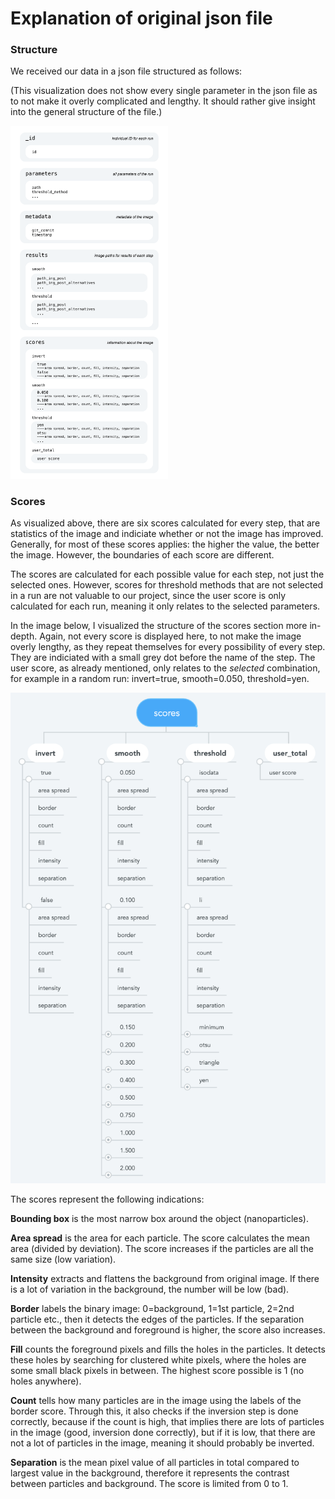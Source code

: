 # Explanation of original json file

### Structure

We received our data in a json file structured as follows:

(This visualization does not show every single parameter in the json file as to not make it overly complicated and lengthy. It should rather give insight into the general structure of the file.)

<img src="https://github.com/klarabau/portfolio-ads/blob/main/explanation/data%20explanation%20visual.png" width=50%>

### Scores

As visualized above, there are six scores calculated for every step, that are statistics of the image and indiciate whether or not the image has improved. Generally, for most of these scores applies: the higher the value, the better the image. However, the boundaries of each score are different.

The scores are calculated for each possible value for each step, not just the selected ones. However, scores for threshold methods that are not selected in a run are not valuable to our project, since the user score is only calculated for each run, meaning it only relates to the selected parameters. 

In the image below, I visualized the structure of the scores section more in-depth. Again, not every score is displayed here, to not make the image overly lengthy, as they repeat themselves for every possibility of every step. They are indiciated with a small grey dot before the name of the step. The user score, as already mentioned, only relates to the *selected* combination, for example in a random run: invert=true, smooth=0.050, threshold=yen.

![](https://github.com/klarabau/portfolio-ads/blob/main/explanation/scores%20visual.png)





The scores represent the following indications:

**Bounding box** is the most narrow box around the object (nanoparticles).

**Area spread** is the area for each particle. The score calculates the mean area (divided by deviation). The score increases if the particles are all the same size (low variation).

**Intensity** extracts and flattens the background from original image. If there is a lot of variation in the background, the number will be low (bad).

**Border** labels the binary image: 0=background, 1=1st particle, 2=2nd particle etc., then it detects the edges of the particles. If the separation between the background and foreground is higher, the score also increases.

**Fill** counts the foreground pixels and fills the holes in the particles. It detects these holes by searching for clustered white pixels, where the holes are some small black pixels in between. The highest score possible is 1 (no holes anywhere).

**Count** tells how many particles are in the image using the labels of the border score. Through this, it also checks if the inversion step is done correctly, because if the count is high, that implies there are lots of particles in the image (good, inversion done correctly), but if it is low, that there are not a lot of particles in the image, meaning it should probably be inverted.

**Separation** is the mean pixel value of all particles in total compared to largest value in the background, therefore it represents the contrast between particles and background. The score is limited from 0 to 1.